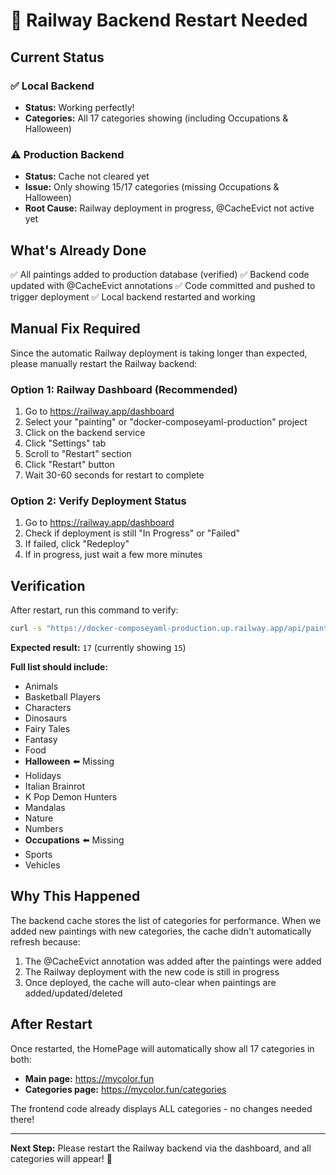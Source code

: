 # 🚨 Railway Backend Restart Needed

## Current Status

### ✅ Local Backend
- **Status:** Working perfectly!
- **Categories:** All 17 categories showing (including Occupations & Halloween)

### ⚠️ Production Backend  
- **Status:** Cache not cleared yet
- **Issue:** Only showing 15/17 categories (missing Occupations & Halloween)
- **Root Cause:** Railway deployment in progress, @CacheEvict not active yet

## What's Already Done

✅ All paintings added to production database (verified)
✅ Backend code updated with @CacheEvict annotations
✅ Code committed and pushed to trigger deployment
✅ Local backend restarted and working

## Manual Fix Required

Since the automatic Railway deployment is taking longer than expected, please manually restart the Railway backend:

### Option 1: Railway Dashboard (Recommended)
1. Go to https://railway.app/dashboard
2. Select your "painting" or "docker-composeyaml-production" project
3. Click on the backend service
4. Click "Settings" tab
5. Scroll to "Restart" section
6. Click "Restart" button
7. Wait 30-60 seconds for restart to complete

### Option 2: Verify Deployment Status
1. Go to https://railway.app/dashboard
2. Check if deployment is still "In Progress" or "Failed"
3. If failed, click "Redeploy"
4. If in progress, just wait a few more minutes

## Verification

After restart, run this command to verify:

```bash
curl -s "https://docker-composeyaml-production.up.railway.app/api/paintings/categories" | jq -r '.[]' | wc -l
```

**Expected result:** `17` (currently showing `15`)

**Full list should include:**
- Animals
- Basketball Players  
- Characters
- Dinosaurs
- Fairy Tales
- Fantasy
- Food
- **Halloween** ⬅️ Missing
- Holidays
- Italian Brainrot
- K Pop Demon Hunters
- Mandalas
- Nature
- Numbers
- **Occupations** ⬅️ Missing
- Sports
- Vehicles

## Why This Happened

The backend cache stores the list of categories for performance. When we added new paintings with new categories, the cache didn't automatically refresh because:

1. The @CacheEvict annotation was added after the paintings were added
2. The Railway deployment with the new code is still in progress
3. Once deployed, the cache will auto-clear when paintings are added/updated/deleted

## After Restart

Once restarted, the HomePage will automatically show all 17 categories in both:
- **Main page:** https://mycolor.fun
- **Categories page:** https://mycolor.fun/categories

The frontend code already displays ALL categories - no changes needed there!

---

**Next Step:** Please restart the Railway backend via the dashboard, and all categories will appear! 🎉


